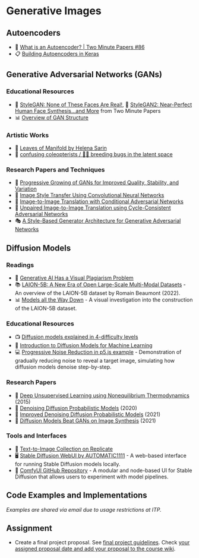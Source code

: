 # Generative Images

## Autoencoders

- 🎥 [What is an Autoencoder? | Two Minute Papers #86](https://youtu.be/Rdpbnd0pCiI)
- 📋 [Building Autoencoders in Keras](https://blog.keras.io/building-autoencoders-in-keras.html)

## Generative Adversarial Networks (GANs)

### Educational Resources

- 🎥 [StyleGAN: None of These Faces Are Real!](https://youtu.be/-cOYwZ2XcAc), 🎥 [StyleGAN2: Near-Perfect Human Face Synthesis...and More](https://youtu.be/SWoravHhsUU) from Two Minute Papers
- 📊 [Overview of GAN Structure](https://developers.google.com/machine-learning/gan/gan_structure)

### Artistic Works

- 🌿 [Leaves of Manifold by Helena Sarin](https://www.nvidia.com/en-us/research/ai-art-gallery/artists/helena-sarin)
- 🐞 [confusing coleopterists / 🤔🐞 breeding bugs in the latent space](https://www.cunicode.com/works/confusing-coleopterists)

### Research Papers and Techniques

- 🌱 [Progressive Growing of GANs for Improved Quality, Stability, and Variation](https://youtu.be/G06dEcZ-QTg)
- 🎨 [Image Style Transfer Using Convolutional Neural Networks](https://www.cv-foundation.org/openaccess/content_cvpr_2016/papers/Gatys_Image_Style_Transfer_CVPR_2016_paper.pdf)
- 🔄 [Image-to-Image Translation with Conditional Adversarial Networks](https://arxiv.org/pdf/1611.07004)
- 🔄 [Unpaired Image-to-Image Translation using Cycle-Consistent Adversarial Networks](https://arxiv.org/pdf/1703.10593)
- 🎭 [A Style-Based Generator Architecture for Generative Adversarial Networks](https://arxiv.org/pdf/1812.04948)

## Diffusion Models

### Readings

- 📰 [Generative AI Has a Visual Plagiarism Problem](https://spectrum.ieee.org/midjourney-copyright)
- 📚 [LAION-5B: A New Era of Open Large-Scale Multi-Modal Datasets](https://laion.ai/blog/laion-5b/) - An overview of the LAION-5B dataset by Romain Beaumont (2022).
- 📊 [Models all the Way Down](https://knowingmachines.org/models-all-the-way) - A visual investigation into the construction of the LAION-5B dataset.

### Educational Resources

- 📺 [Diffusion models explained in 4-difficulty levels](https://www.youtube.com/watch?v=yTAMrHVG1ew)
- 📘 [Introduction to Diffusion Models for Machine Learning](https://www.assemblyai.com/blog/diffusion-models-for-machine-learning-introduction/)
- 💻 [Progressive Noise Reduction in p5.js example](https://editor.p5js.org/ima_ml/sketches/nV5ZZReuY) - Demonstration of gradually reducing noise to reveal a target image, simulating how diffusion models denoise step-by-step.

### Research Papers

- 📜 [Deep Unsupervised Learning using Nonequilibrium Thermodynamics](https://arxiv.org/pdf/1503.03585) (2015)
- 📜 [Denoising Diffusion Probabilistic Models](https://arxiv.org/pdf/2006.11239) (2020)
- 📜 [Improved Denoising Diffusion Probabilistic Models](https://arxiv.org/pdf/2102.09672) (2021)
- 📜 [Diffusion Models Beat GANs on Image Synthesis](https://arxiv.org/pdf/2105.05233) (2021)

### Tools and Interfaces

- 🌌 [Text-to-Image Collection on Replicate](https://replicate.com/collections/text-to-image)
- 🖥️ [Stable Diffusion WebUI by AUTOMATIC1111](https://github.com/AUTOMATIC1111/stable-diffusion-webui) - A web-based interface for running Stable Diffusion models locally.
- 🔧 [ComfyUI GitHub Repository](https://github.com/comfyanonymous/ComfyUI) - A modular and node-based UI for Stable Diffusion that allows users to experiment with model pipelines.

## Code Examples and Implementations

_Examples are shared via email due to usage restrictions at ITP._

## Assignment

- Create a final project proposal. See [final project guidelines](https://github.com/ml5js/Intro-ML-Arts-IMA-F24/tree/main/final). Check [your assigned proposal date and add your proposal to the course wiki](https://github.com/ml5js/Intro-ML-Arts-IMA-F24/wiki/Final-Proposals).
